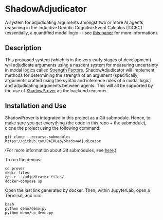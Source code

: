 # ShadowAdjudicator
A system for adjudicating arguments amongst two or more AI agents reasoning in the Inductive Deontic Cognitive Event Calculus (IDCEC) (essentially, a quantified modal logic -- see [this paper](https://easychair.org/publications/paper/Vtl4) for more information).

## Description

This proposed system (which is in the very early stages of development) will adjudicate arguments using a nascent system for measuring uncertainty in modal logics called [Strength Factors](https://arxiv.org/pdf/1705.10726.pdf). ShadowAdjudicator will implement methods for determining the strength of an argument (specifically, arguments crafted using the syntax and inference rules of a modal logic) and adjudicating arguments between agents. This will all be supported by the use of [ShadowProver](https://github.com/naveensundarg/prover) as the backend reasoner.

## Installation and Use

ShadowProver is integrated in this project as a Git submodule. Hence, to make sure you get everything (the code in this repo + the submodule), clone the project using the following command:

```git clone --recurse-submodules https://github.com/RAIRLab/ShadowAdjudicator```

(For more information about Git submodules, see [here](https://git-scm.com/book/en/v2/Git-Tools-Submodules).)

To run the demos:

```
cd prover
mkdir files
cp -r ../adjudicator files/
docker-compose up
```

Open the last link generated by docker. Then, within JupyterLab, open a Terminal, and run:

```
bash
python demo/demo.py
python demo/sp_demo.py
```

